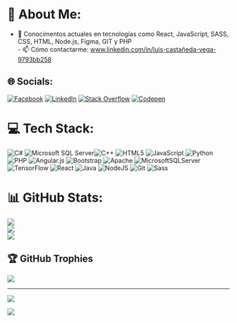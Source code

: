 # 💫 About Me:
- 🌱 Conocimentos actuales en tecnologías como React, JavaScript, SASS, CSS, HTML, Node.js, Figma, GIT y PHP<br>- 📫 Cómo contactarme: www.linkedin.com/in/luis-castañeda-vega-9793bb258


## 🌐 Socials:
[![Facebook](https://img.shields.io/badge/Facebook-%231877F2.svg?logo=Facebook&logoColor=white)](https://www.facebook.com/profile.php?id=100005745138869) [![LinkedIn](https://img.shields.io/badge/LinkedIn-%230077B5.svg?logo=linkedin&logoColor=white)](https://www.linkedin.com/in/luis-casta%C3%B1eda-vega-9793bb258/) [![Stack Overflow](https://img.shields.io/badge/-Stackoverflow-FE7A16?logo=stack-overflow&logoColor=white)](https://stackoverflow.com/users/Luis) [![Codepen](https://img.shields.io/badge/Codepen-000000?style=for-the-badge&logo=codepen&logoColor=white)](https://codepen.io/Luis) 

# 💻 Tech Stack:
![C#](https://img.shields.io/badge/c%23-%23239120.svg?style=plastic&logo=c-sharp&logoColor=white) ![Microsoft SQL Server](https://img.shields.io/badge/Microsoft%20SQL%20Server-CC2927?style=plastic&logo=microsoft%20sql%20server&logoColor=white)![C++](https://img.shields.io/badge/c++-%2300599C.svg?style=plastic&logo=c%2B%2B&logoColor=white) ![HTML5](https://img.shields.io/badge/html5-%23E34F26.svg?style=plastic&logo=html5&logoColor=white) ![JavaScript](https://img.shields.io/badge/javascript-%23323330.svg?style=plastic&logo=javascript&logoColor=%23F7DF1E) ![Python](https://img.shields.io/badge/python-3670A0?style=plastic&logo=python&logoColor=ffdd54) ![PHP](https://img.shields.io/badge/php-%23777BB4.svg?style=plastic&logo=php&logoColor=white) ![Angular.js](https://img.shields.io/badge/angular.js-%23E23237.svg?style=plastic&logo=angularjs&logoColor=white) ![Bootstrap](https://img.shields.io/badge/bootstrap-%23563D7C.svg?style=plastic&logo=bootstrap&logoColor=white) ![Apache](https://img.shields.io/badge/apache-%23D42029.svg?style=plastic&logo=apache&logoColor=white) ![MicrosoftSQLServer](https://img.shields.io/badge/Microsoft%20SQL%20Sever-CC2927?style=plastic&logo=microsoft%20sql%20server&logoColor=white) ![TensorFlow](https://img.shields.io/badge/TensorFlow-%23FF6F00.svg?style=plastic&logo=TensorFlow&logoColor=white) ![React](https://img.shields.io/badge/react-%2320232a.svg?style=plastic&logo=react&logoColor=%2361DAFB) ![Java](https://img.shields.io/badge/java-%23ED8B00.svg?style=plastic&logo=java&logoColor=white) ![NodeJS](https://img.shields.io/badge/node.js-6DA55F?style=plastic&logo=node.js&logoColor=white)
 ![Git](https://img.shields.io/badge/Git-%23F05032.svg?style=plastic&logo=git&logoColor=white) ![Sass](https://img.shields.io/badge/Sass-%23CC6699.svg?style=plastic&logo=sass&logoColor=white)
# 📊 GitHub Stats:
![](https://github-readme-stats.vercel.app/api?username=LuisECV0&theme=tokyonight&hide_border=false&include_all_commits=false&count_private=false)<br/>
![](https://github-readme-streak-stats.herokuapp.com/?user=LuisECV0&theme=tokyonight&hide_border=false)<br/>
![](https://github-readme-stats.vercel.app/api/top-langs/?username=LuisECV0&theme=tokyonight&hide_border=false&include_all_commits=false&count_private=false&layout=compact)

## 🏆 GitHub Trophies
![](https://github-profile-trophy.vercel.app/?username=LuisECV0&theme=discord&no-frame=true&no-bg=false&margin-w=4)

---
[![](https://visitcount.itsvg.in/api?id=LuisECV0&icon=5&color=9)](https://visitcount.itsvg.in)

[![](https://visitcount.itsvg.in/api?id=LuisECV0&label=Profile%20Views&color=0&icon=5&pretty=true)](https://visitcount.itsvg.in)


<!-- Proudly created with GPRM ( https://gprm.itsvg.in ) -->
